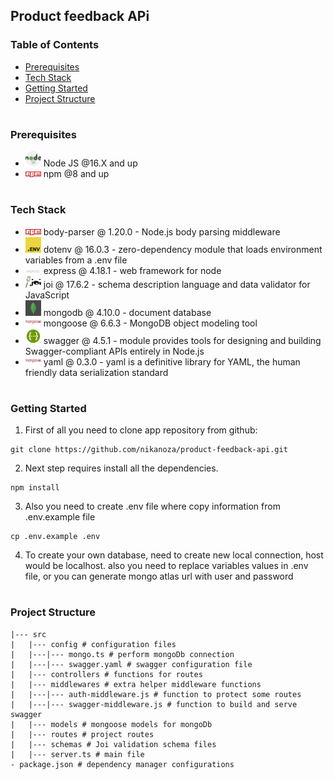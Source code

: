 ## Product feedback APi

### Table of Contents

- [Prerequisites](#Prerequisites)
- [Tech Stack](#Tech-Stack)
- [Getting Started](#Getting-Started)
- [Project Structure](#Project-Structure)

#

### Prerequisites

- <img src="./readme/nodejs.png" width="25" style="top: 8px" /> Node JS @16.X and up
- <img src="./readme/npm.png" width="25" style="top: 8px" /> npm @8 and up

#

### Tech Stack

- <img src="./readme/npm.png" width="25" style="top: 8px" /> body-parser @ 1.20.0 - Node.js body parsing middleware
- <img src="./readme/dotenv.png" width="25" style="top: 8px" /> dotenv @ 16.0.3 - zero-dependency module that loads environment variables from a .env file
- <img src="./readme/express.png" width="25" style="top: 8px" /> express @ 4.18.1 - web framework for node
- <img src="./readme/joi-image.png" width="25" style="top: 8px" /> joi @ 17.6.2 - schema description language and data validator for JavaScript
- <img src="./readme/mongoDB.png" width="25" style="top: 8px" /> mongodb @ 4.10.0 - document database
- <img src="./readme/mongoose.png" width="25" style="top: 8px" /> mongoose @ 6.6.3 - MongoDB object modeling tool
- <img src="./readme/Swagger-logo.png" width="25" style="top: 8px" /> swagger @ 4.5.1 - module provides tools for designing and building Swagger-compliant APIs entirely in Node.js
- <img src="./readme/mongoose.png" width="25" style="top: 8px" /> yaml @ 0.3.0 - yaml is a definitive library for YAML, the human friendly data serialization standard

#

### Getting Started

1. First of all you need to clone app repository from github:

```
git clone https://github.com/nikanoza/product-feedback-api.git
```

2. Next step requires install all the dependencies.

```
npm install
```

3. Also you need to create .env file where copy information from .env.example file

```
cp .env.example .env
```

4. To create your own database, need to create new local connection, host would be localhost.
   also you need to replace variables values in .env file, or you can generate mongo atlas url with user and password

#

### Project Structure

```
|--- src
|   |--- config # configuration files
|   |---|--- mongo.ts # perform mongoDb connection
|   |---|--- swagger.yaml # swagger configuration file
|   |--- controllers # functions for routes
|   |--- middlewares # extra helper middleware functions
|   |---|--- auth-middleware.js # function to protect some routes
|   |---|--- swagger-middleware.js # function to build and serve swagger
|   |--- models # mongoose models for mongoDb
|   |--- routes # project routes
|   |--- schemas # Joi validation schema files
|   |--- server.ts # main file
- package.json # dependency manager configurations
```
